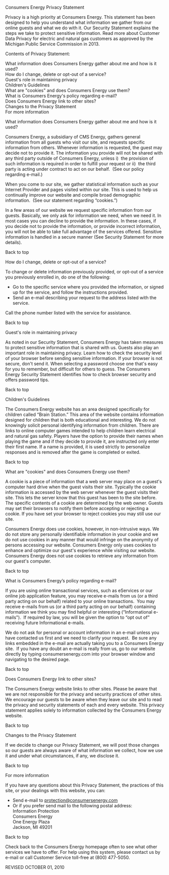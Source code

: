 Consumers Energy Privacy Statement

Privacy is a high priority at Consumers Energy. This statement has been designed to help you understand what information we gather from our online guests and what we do with it. Our Security Statement explains the steps we take to protect sensitive information. Read more about Customer Data Privacy for electric and natural gas customers as approved by the Michigan Public Service Commission in 2013.  
  

Contents of Privacy Statement:

What information does Consumers Energy gather about me and how is it used?  
How do I change, delete or opt-out of a service?  
Guest's role in maintaining privacy  
Children's Guidelines  
What are "cookies" and does Consumers Energy use them?  
What is Consumers Energy's policy regarding e-mail?  
Does Consumers Energy link to other sites?  
Changes to the Privacy Statement  
For more information  
  

What information does Consumers Energy gather about me and how is it used? 

Consumers Energy, a subsidiary of CMS Energy, gathers general information from all guests who visit our site, and requests specific information from others. Whenever information is requested, the guest may decide not to provide it. The information you provide will not be shared with any third party outside of Consumers Energy, unless i)  the provision of such information is required in order to fulfill your request or ii)  the third party is acting under contract to act on our behalf.  (See our policy regarding e-mail.)

When you come to our site, we gather statistical information such as your Internet Provider and pages visited within our site. This is used to help us continually improve our website and compile broad demographic information.  (See our statement regarding “cookies.”)

In a few areas of our website we request specific information from our guests. Basically, we only ask for information we need, when we need it. In most cases you can decline to provide the information. In these cases, if you decide not to provide the information, or provide incorrect information, you will not be able to take full advantage of the services offered. Sensitive information is handled in a secure manner (See Security Statement for more details).

Back to top  
  

How do I change, delete or opt-out of a service? 

To change or delete information previously provided, or opt-out of a service you previously enrolled in, do one of the following:

*   Go to the specific service where you provided the information, or signed up for the service, and follow the instructions provided.
*   Send an e-mail describing your request to the address listed with the service.

Call the phone number listed with the service for assistance.

Back to top  
  

Guest's role in maintaining privacy 

As noted in our Security Statement, Consumers Energy has taken measures to protect sensitive information that is shared with us. Guests also play an important role in maintaining privacy. Learn how to check the security level of your browser before sending sensitive information. If your browser is not secure, don't send it. When selecting a password choose one that's easy for you to remember, but difficult for others to guess. The Consumers Energy Security Statement identifies how to check browser security and offers password tips.  
  
Back to top  
  

Children's Guidelines 

The Consumers Energy website has an area designed specifically for children called “Brain Station.” This area of the website contains information designed for children that is both educational and interesting. We do not knowingly solicit personal identifying information from children. There are links to online computer games intended to help children learn electrical and natural gas safety. Players have the option to provide their names when playing the game and if they decide to provide it, are instructed only enter their first name. If a name is provided, it is used strictly to personalize responses and is removed after the game is completed or exited.  
  
Back to top  
  

What are "cookies" and does Consumers Energy use them? 

A cookie is a piece of information that a web server may place on a guest's computer hard drive when the guest visits their site. Typically the cookie information is accessed by the web server whenever the guest visits their site. This lets the server know that this guest has been to the site before. The specific contents of a cookie are determined by the web owner. Guests may set their browsers to notify them before accepting or rejecting a cookie. If you have set your browser to reject cookies you may still use our site.  
  
Consumers Energy does use cookies, however, in non-intrusive ways. We do not store any personally identifiable information in your cookie and we do not use cookies in any manner that would infringe on the anonymity of persons accessing our website. Consumers Energy only uses cookies to enhance and optimize our guest's experience while visiting our website. Consumers Energy does not use cookies to retrieve any information from our guest's computer.  
  
Back to top  
  

What is Consumers Energy’s policy regarding e-mail? 

If you are using online transactional services, such as eServices or our online job application feature, you may receive e-mails from us (or a third party acting on our behalf) related to your online transactions.  You may receive e-mails from us (or a third party acting on our behalf) containing information we think you may find helpful or interesting (“Informational e-mails").  If required by law, you will be given the option to “opt out of” receiving future Informational e-mails.  
  
We do not ask for personal or account information in an e-mail unless you have contacted us first and we need to clarify your request.  Be sure any links embedded in the e-mail are actually taking you to a Consumers Energy site.  If you have any doubt an e-mail is really from us, go to our website directly by typing consumersenergy.com into your browser window and navigating to the desired page.  
  
Back to top  
  

Does Consumers Energy link to other sites? 

The Consumers Energy website links to other sites. Please be aware that we are not responsible for the privacy and security practices of other sites. We encourage our guests to be aware when they leave our site and to read the privacy and security statements of each and every website. This privacy statement applies solely to information collected by the Consumers Energy website.  
  
Back to top  
  

Changes to the Privacy Statement 

If we decide to change our Privacy Statement, we will post those changes so our guests are always aware of what information we collect, how we use it and under what circumstances, if any, we disclose it.  
  
Back to top  
  

For more information 

If you have any questions about this Privacy Statement, the practices of this site, or your dealings with this website, you can:

*   Send e-mail to protection@consumersenergy.com
*   Or if you prefer send mail to the following postal address:  
    Information Protection  
    Consumers Energy  
    One Energy Plaza  
    Jackson, MI 49201

  

Back to top

Check back to the Consumers Energy homepage often to see what other services we have to offer. For help using this system, please contact us by e-mail or call Customer Service toll-free at (800) 477-5050.

REVISED OCTOBER 01, 2010